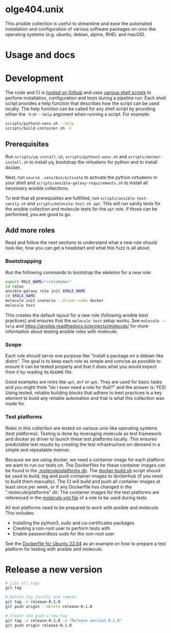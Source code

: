 # olge404.unix
This ansible collection is useful to streamline and ease the automated installation and configuration
of various software packages on unix-like operating systems (e.g. ubuntu, debian, alpine, RHEL and macOS).

# Usage and docs

# Development
The code and CI is [hosted on Github](https://github.com/OlGe404/olge404.unix) and uses [various shell scripts](scripts/) to perform installation, configuration and tests during a pipeline run. Each shell script provides a help function that describes how the script can be used locally. The help function can be called for any shell script by providing either the `-h` or `--help` argument when running a script. For example:

```bash
scripts/python3-venv.sh --help
scripts/build-container.sh -h
```

## Prerequisites
Run `scripts/yq-install.sh`, `scripts/python3-venv.sh` and `scripts/docker-install.sh` to install yq, bootstrap the virtuelenv for python and to install docker.

Next, run `source .venv/bin/activate` to activate the python virtualenv in your shell and
`scripts/ansible-galaxy-requirements.sh` to install all necessary ansible collections.

To test that all prerequisites are fullfilled, run `scripts/ansible-test-sanity.sh` and `scripts/molecule-test.sh apt`.
This will run sanity tests for the ansible collection and molecule tests for the `apt` role. If those can be performed, you are good to go.

## Add more roles
Read and follow the next sections to understand what a new role should look like, how you can get a headstart and what this fuzz is all about.

### Bootstrapping
Run the following commands to bootstrap the skeleton for a new role:

```bash
export ROLE_NAME="<roleName>"
cd roles
ansible-galaxy role init $ROLE_NAME
cd $ROLE_NAME
molecule init scenario --driver-name docker
molecule test
```

This creates the default layout for a new role (following ansible best practices) and ensures that the `molecule test` setup works.
See `molecule --help` and https://ansible.readthedocs.io/projects/molecule/ for more information about testing ansible roles with molecule.

### Scope
Each role should serve one purpose like "install a package on a debian-like distro".
The goal is to keep each role as simple and concise as possible to ensure it can be tested properly and that it does what you would expect from it by reading its `README` file.

Good examples are roles like `apt`, `dnf` or `apk`. They are used for basic tasks and you might think "do I even need a role for that?" and the
answer is: YES! Using tested, reliable building blocks that adhere to best practices is a key element to build any reliable automation and that is what this collection was made for.

### Test platforms
Roles in this collection are tested on various unix-like operating systems (test platforms). Testing is done by leveraging molecule as test framework and docker as driver to launch these test platforms locally. This ensures predictable test results by creating the test infrastructure on-demand in a simple and repeatable manner.

Because we are using docker, we need a container image for each platform we want to run our tests on. The Dockerfiles for these container images can be found in the [.molecule/platforms dir](.molecule/platforms/). The [docker-build.sh](scripts/docker-build.sh) script should be used to build, tag and push container images to dockerhub (if you need to build them manually). The CI will build and push all container images at least once per week, or if any Dockerfile has changed in the ".molecule/platforms" dir. The container images for the test platforms are referenced in the [molecule.yml file](roles/apt/molecule/default/molecule.yml) of a role to be used during tests.

All test platforms need to be prepared to work with ansible and molecule. This includes:

* Installing the python3, sudo and ca-certificates packages
* Creating a non-root user to perform tests with
* Enable passwordless sudo for the non-root user

See the [Dockerfile for Ubuntu 22.04](.molecule/platforms/Dockerfile.ubuntu-22.04) as an example on how to prepare a test platform for testing with ansible and molecule.

# Release a new version

```bash
# List all tags
git tag

# Delete tag locally and remote
git tag -d release-0.1.0
git push origin --delete release-0.1.0

# Create and push a new tag
git tag -a release-0.1.0 -m "Release version 0.1.0"
git push origin release-0.1.0
```
